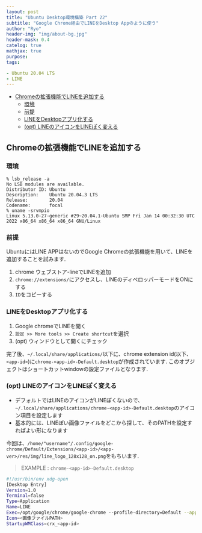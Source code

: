 ```yaml
---
layout: post
title: "Ubuntu Desktop環境構築 Part 22"
subtitle: "Google Chrome経由でLINEをDesktop Appのように使う"
author: "Ryo"
header-img: "img/about-bg.jpg"
header-mask: 0.4
catelog: true
mathjax: true
purpose: 
tags:

- Ubuntu 20.04 LTS
- LINE
---
```


<!-- Global site tag (gtag.js) - Google Analytics -->
<script async src="https://www.googletagmanager.com/gtag/js?id=G-LVL413SV09"></script>
<script>
  window.dataLayer = window.dataLayer || [];
  function gtag(){dataLayer.push(arguments);}
  gtag('js', new Date());

  gtag('config', 'G-LVL413SV09');
</script>


<!-- START doctoc generated TOC please keep comment here to allow auto update -->
<!-- DON'T EDIT THIS SECTION, INSTEAD RE-RUN doctoc TO UPDATE -->

- [Chromeの拡張機能でLINEを追加する](#chrome%E3%81%AE%E6%8B%A1%E5%BC%B5%E6%A9%9F%E8%83%BD%E3%81%A7line%E3%82%92%E8%BF%BD%E5%8A%A0%E3%81%99%E3%82%8B)
  - [環境](#%E7%92%B0%E5%A2%83)
  - [前提](#%E5%89%8D%E6%8F%90)
  - [LINEをDesktopアプリ化する](#line%E3%82%92desktop%E3%82%A2%E3%83%97%E3%83%AA%E5%8C%96%E3%81%99%E3%82%8B)
  - [(opt) LINEのアイコンをLINEぽく変える](#opt-line%E3%81%AE%E3%82%A2%E3%82%A4%E3%82%B3%E3%83%B3%E3%82%92line%E3%81%BD%E3%81%8F%E5%A4%89%E3%81%88%E3%82%8B)

<!-- END doctoc generated TOC please keep comment here to allow auto update -->

## Chromeの拡張機能でLINEを追加する

### 環境

```
% lsb_release -a
No LSB modules are available.
Distributor ID: Ubuntu
Description:    Ubuntu 20.04.3 LTS
Release:        20.04
Codename:       focal
% uname -srvmpio
Linux 5.13.0-27-generic #29~20.04.1-Ubuntu SMP Fri Jan 14 00:32:30 UTC 2022 x86_64 x86_64 x86_64 GNU/Linux
```

### 前提
UbuntuにはLINE APPはないのでGoogle Chromeの拡張機能を用いて、LINEを追加することを試みます.

1. chrome ウェブストア-lineでLINEを追加
2. `chrome://extensions/`にアクセスし、LINEのディベロッパーモードをONにする
3. `ID`をコピーする

### LINEをDesktopアプリ化する

1. Google chromeでLINEを開く
2. `設定 >> More tools >> Create shortcut`を選択
3. (opt) ウィンドウとして開くにチェック

完了後、`~/.local/share/applications/`以下に、chrome extension id(以下、`<app-id>`)に`chrome-<app-id>-Default.desktop`が作成されています. このオブジェクトはショートカットwindowの設定ファイルとなります.

### (opt) LINEのアイコンをLINEぽく変える

- デフォルトではLINEのアイコンがLINEぽくないので、`~/.local/share/applications/chrome-<app-id>-Default.desktop`のアイコン項目を設定します
- 基本的には、LINEぽい画像ファイルをどこから探して、そのPATHを設定すればよい形になります


今回は、`/home/"username"/.config/google-chrome/Default/Extensions/<app-id>/<app-ver>/res/img/line_logo_128x128_on.png`をもちいます.

> EXAMPLE : `chrome-<app-id>-Default.desktop`

```zsh
#!/usr/bin/env xdg-open
[Desktop Entry]
Version=1.0
Terminal=false
Type=Application
Name=LINE
Exec=/opt/google/chrome/google-chrome --profile-directory=Default --app-id=<app-id>
Icon=<画像ファイルPATH>
StartupWMClass=crx_<app-id>
```
